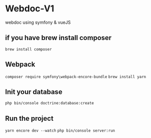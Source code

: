 # Webdoc-V1

webdoc using symfony &amp; vueJS

## if you have brew install composer
`brew install composer`

## Webpack
`composer require symfony\webpack-encore-bundle`
`brew install yarn`

## Init your database
`php bin/console doctrine:database:create`

## Run the project 
`yarn encore dev --watch`
`php bin/console server:run`






